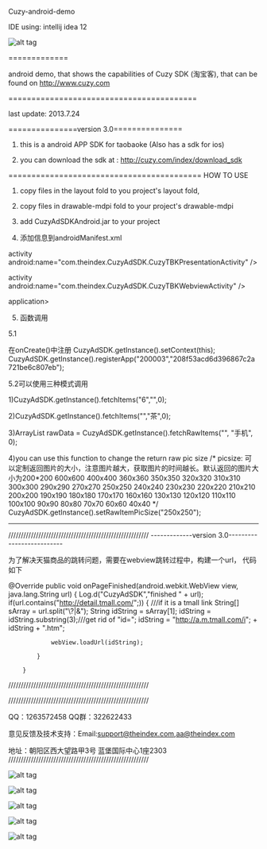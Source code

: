 Cuzy-android-demo

IDE using:
intellij idea 12



![alt tag](https://raw.github.com/TheIndex/Cuzy-iOS-demo/master/pic/0.png)


=============

android demo, that shows the capabilities of Cuzy SDK (淘宝客), that can be found on http://www.cuzy.com

=========================================

last update: 2013.7.24

===============version 3.0===============

1.  this is a android APP SDK for taobaoke (Also has a sdk for ios)

2.  you can download the sdk at : http://cuzy.com/index/download_sdk


==========================================
HOW TO USE

1. copy files in the layout fold to you project's layout fold,

2. copy files in drawable-mdpi fold to your project's drawable-mdpi

3. add CuzyAdSDKAndroid.jar to your project


4. 添加信息到androidManifest.xml 

activity android:name="com.theindex.CuzyAdSDK.CuzyTBKPresentationActivity"   /> 

activity android:name="com.theindex.CuzyAdSDK.CuzyTBKWebviewActivity"    />   

application>


5. 函数调用

5.1 

在onCreate()中注册
CuzyAdSDK.getInstance().setContext(this);
     CuzyAdSDK.getInstance().registerApp("200003","208f53acd6d396867c2a721be6c807eb");

5.2可以使用三种模式调用

1)CuzyAdSDK.getInstance().fetchItems("6","",0);

2)CuzyAdSDK.getInstance().fetchItems("","茶",0);

3)ArrayList<CuzyTBKItem> rawData = CuzyAdSDK.getInstance().fetchRawItems("", "手机", 0);

4)you can use this function to change the return raw pic size
/*
 picsize: 可以定制返回图片的大小，注意图片越大，获取图片的时间越长。默认返回的图片大小为200*200
 600x600  400x400  360x360  350x350 320x320  310x310
 300x300  290x290   270x270  250x250 240x240 230x230
 220x220  210x210  200x200   190x190  180x180 170x170
 160x160  130x130   120x120  110x110   100x100 90x90
 80x80      70x70      60x60      40x40
 */
  CuzyAdSDK.getInstance().setRawItemPicSize("250x250");

      
--------------------------------------
////////////////////////////////////////////////////////
-------------version 3.0--------------------------

为了解决天猫商品的跳转问题，需要在webview跳转过程中，构建一个url， 代码如下

 @Override
        public void onPageFinished(android.webkit.WebView view, java.lang.String url) {
            Log.d("CuzyAdSDK","finished " + url);
            if(url.contains("http://detail.tmall.com/";))
            {
               ///if it is a tmall link
                String[] sArray = url.split("\\?|&");
                String idString = sArray[1];
                idString = idString.substring(3);///get rid of "id=";
                idString = "http://a.m.tmall.com/i"; + idString + ".htm";

                webView.loadUrl(idString);

            }

        }

////////////////////////////////////////////////////////


////////////////////////////////////////////////////////

QQ：1263572458 QQ群：322622433

意见反馈及技术支持：Email:support@theindex.com,aa@theindex.com

地址：朝阳区西大望路甲3号 蓝堡国际中心1座2303
////////////////////////////////////////////////////////

![alt tag](https://raw.github.com/TheIndex/Cuzy-Android-demo/master/pic/1.png) 

![alt tag](https://raw.github.com/TheIndex/Cuzy-Android-demo/master/pic/2.png)

![alt tag](https://raw.github.com/TheIndex/Cuzy-Android-demo/master/pic/3.png)

![alt tag](https://raw.github.com/TheIndex/Cuzy-Android-demo/master/pic/4.png)

![alt tag](https://raw.github.com/TheIndex/Cuzy-Android-demo/master/pic/5.png)
